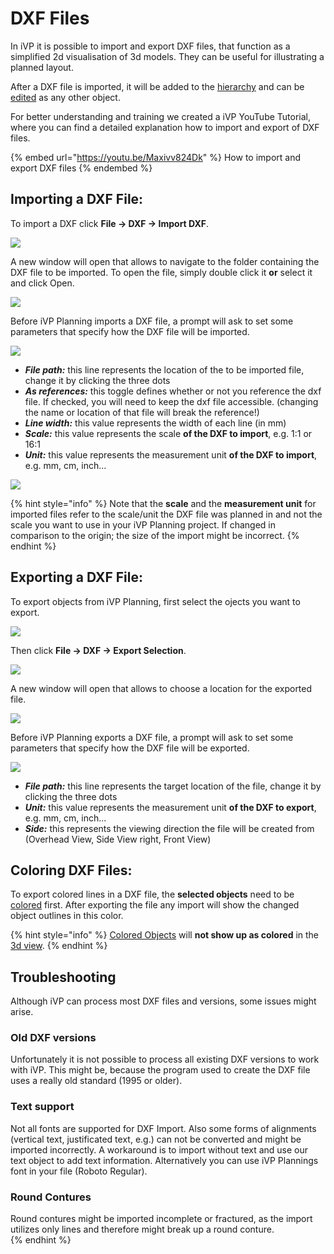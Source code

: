 # DXF Files

In iVP it is possible to import and export DXF files, that function as a simplified 2d visualisation of 3d models. They can be useful for illustrating a planned layout.

After a DXF file is imported, it will be added to the [hierarchy](../user-interface/hierarchy-panel.md) and can be [edited](../machines/selecting-and-moving-objects.md) as any other object.

For better understanding and training we created a iVP YouTube Tutorial, where you can find a detailed explanation how to import and export of DXF files.

{% embed url="https://youtu.be/Maxivv824Dk" %}
How to import and export DXF files
{% endembed %}

## Importing a DXF File:

To import a DXF click **File -> DXF -> Import DXF**. 

![](../../../.gitbook/assets/DXF\_Import\_open.jpg)

A new window will open that allows to navigate to the folder containing the DXF file to be imported. To open the file, simply double click it **or** select it and click Open.

![](../../../.gitbook/assets/DXF\_Import\_file.jpg)

Before iVP Planning imports a DXF file, a prompt will ask to set some parameters that specify how the DXF file will be imported. 

![](../../../.gitbook/assets/DXF\_Import\_settings.jpg)

* _**File path:**_ this line represents the location of the to be imported file, change it by clicking the three dots
* _**As references:**_ this toggle defines whether or not you reference the dxf file. If checked, you will need to keep the dxf file accessible. (changing the name or location of that file will break the reference!) 
* _**Line width:**_ this value represents the width of each line (in mm)
* _**Scale:**_ this value represents the scale **of the DXF to import**, e.g. 1:1 or 16:1
* _**Unit:**_ this value represents the measurement unit **of the DXF to import**, e.g. mm, cm, inch...

![](../../../.gitbook/assets/DXF\_Import\_comparison.jpg)

{% hint style="info" %}
Note that the **scale** and the **measurement unit** for imported files refer to the scale/unit the DXF file was planned in and not the scale you want to use in your iVP Planning project. If changed in comparison to the origin; the size of the import might be incorrect.
{% endhint %}

## Exporting a DXF File:

To export objects from iVP Planning, first select the ojects you want to export.

![](../../../.gitbook/assets/DXF\_Export\_selection.jpg)

Then click **File -> DXF -> Export Selection**.

![](../../../.gitbook/assets/DXF\_Export\_open.jpg)

A new window will open that allows to choose a location for the exported file.

![](../../../.gitbook/assets/DXF\_Export\_file.jpg)

Before iVP Planning exports a DXF file, a prompt will ask to set some parameters that specify how the DXF file will be exported. 

![](../../../.gitbook/assets/DXF\_Export\_settings.jpg)


* _**File path:**_ this line represents the target location of the file, change it by clicking the three dots
* _**Unit:**_ this value represents the measurement unit **of the DXF to export**, e.g. mm, cm, inch...
* _**Side:**_ this represents the viewing direction the file will be created from (Overhead View, Side View right, Front View)

## Coloring DXF Files:

To export colored lines in a DXF file, the **selected objects** need to be [colored](../machines/highlighting-objects.md) first. After exporting the file any import will show the changed object outlines in this color.

{% hint style="info" %}
[Colored Objects](../machines/highlighting-objects.md) will **not show up as colored** in the [3d view](../user-interface/the-3d-panel.md).
{% endhint %}

## Troubleshooting
Although iVP can process most DXF files and versions, some issues might arise. 
### Old DXF versions
Unfortunately it is not possible to process all existing DXF versions to work with iVP. This might be, because the program used to create the DXF file uses a really old standard (1995 or older).
### Text support 
Not all fonts are supported for DXF Import. Also some forms of alignments (vertical text, justificated text, e.g.) can not be converted and might be imported incorrectly. A workaround is to import without text and use our text object to add text information. Alternatively you can use iVP Plannings font in your file (Roboto Regular).
### Round Contures
Round contures might be imported incomplete or fractured, as the import utilizes only lines and therefore might break up a round conture.  
{% endhint %}
